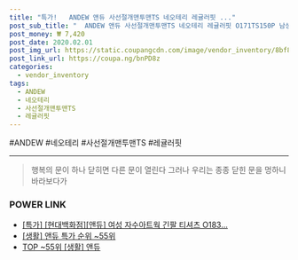 ```yaml
--- 
title: "특가!   ANDEW 앤듀 사선절개맨투맨TS 네오테리 레귤러핏 ..." 
post_sub_title: "  ANDEW 앤듀 사선절개맨투맨TS 네오테리 레귤러핏 O171TS150P 남성" 
post_money: ₩ 7,420 
post_date: 2020.02.01 
post_img_url: https://static.coupangcdn.com/image/vendor_inventory/8bf8/ec022469bd25a341f0bedbd711c856178a77b8a0c35cb988d8b0dc2b92c3.jpg 
post_link_url: https://coupa.ng/bnPD8z 
categories: 
  - vendor_inventory 
tags: 
  - ANDEW 
  - 네오테리 
  - 사선절개맨투맨TS 
  - 레귤러핏 
--- 
```

  #ANDEW #네오테리 #사선절개맨투맨TS #레귤러핏 
<hr> 

> 행복의 문이 하나 닫히면 다른 문이 열린다 그러나 우리는 종종 닫힌 문을 멍하니 바라보다가 


### POWER LINK

* <a href="https://blog.naver.com/santokki14/221792731471" target="_blank">[특가] [현대백화점][앤듀] 여성 자수아트웍 긴팔 티셔츠 O183...</a>
* <a href="https://blog.naver.com/sakai111/221792272619" target="_blank"> [생활] 앤듀 특가 순위 ~55위</a>
* <a href="https://blog.naver.com/an0733/221792272622" target="_blank"> TOP ~55위 [생활] 앤듀</a>
